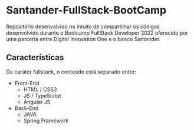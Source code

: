 # Santander-FullStack-BootCamp

Repositório desenvolvido no intuito de compartilhar os códigos desenvolvido durante o Bootcamp FullStack Developer 2022 oferecido por uma parceria entre Digital Innovation One e o banco Santander.

## Características

De caráter fullstack, o conteúdo está separado entre:

- Front-End
  - HTML / CSS3
  - JS / TypeScript
  - Angular JS
- Back-End
  - JAVA
  - Spring Framework

